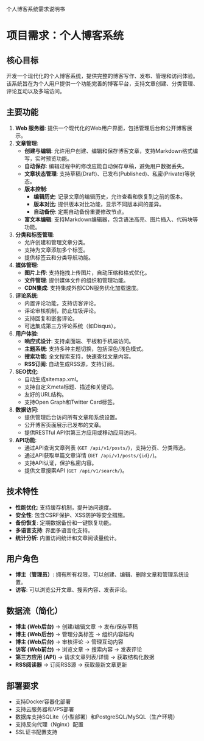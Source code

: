 个人博客系统需求说明书

# 项目需求：个人博客系统

## 核心目标

开发一个现代化的个人博客系统，提供完整的博客写作、发布、管理和访问体验。该系统旨在为个人用户提供一个功能完善的博客平台，支持文章创建、分类管理、评论互动以及多端访问。

## 主要功能

1.  **Web 服务器**: 提供一个现代化的Web用户界面，包括管理后台和公开博客展示。
2.  **文章管理**:
    *   **创建与编辑**: 允许用户创建、编辑和保存博客文章，支持Markdown格式编写，实时预览功能。
    *   **自动保存**: 编辑过程中的修改应能自动保存草稿，避免用户数据丢失。
    *   **文章状态管理**: 支持草稿(Draft)、已发布(Published)、私密(Private)等状态。
    *   **版本控制**:
        *   **编辑历史**: 记录文章的编辑历史，允许查看和恢复到之前的版本。
        *   **版本对比**: 提供版本对比功能，显示不同版本间的差异。
        *   **自动备份**: 定期自动备份重要修改节点。
    *   **富文本编辑**: 支持Markdown编辑器，包含语法高亮、图片插入、代码块等功能。
3.  **分类和标签管理**:
    *   允许创建和管理文章分类。
    *   支持为文章添加多个标签。
    *   提供标签云和分类导航功能。
4.  **媒体管理**:
    *   **图片上传**: 支持拖拽上传图片，自动压缩和格式优化。
    *   **文件管理**: 提供媒体文件的组织和管理功能。
    *   **CDN集成**: 支持集成外部CDN服务优化加载速度。
5.  **评论系统**:
    *   内置评论功能，支持访客评论。
    *   评论审核机制，防止垃圾评论。
    *   支持回复和嵌套评论。
    *   可选集成第三方评论系统（如Disqus）。
6.  **用户体验**:
    *   **响应式设计**: 支持桌面端、平板和手机端访问。
    *   **主题系统**: 支持多种主题切换，包括深色/浅色模式。
    *   **搜索功能**: 全文搜索支持，快速查找文章内容。
    *   **RSS订阅**: 自动生成RSS源，支持订阅。
7.  **SEO优化**:
    *   自动生成sitemap.xml。
    *   支持自定义meta标题、描述和关键词。
    *   友好的URL结构。
    *   支持Open Graph和Twitter Card标签。
8.  **数据访问**:
    *   提供管理后台访问所有文章和系统设置。
    *   公开博客页面展示已发布的文章。
    *   提供RESTful API供第三方应用或移动应用访问。
9.  **API功能**:
    *   通过API查询文章列表 (`GET /api/v1/posts/`)，支持分页、分类筛选。
    *   通过API获取单篇文章详情 (`GET /api/v1/posts/{id}/`)。
    *   支持API认证，保护私密内容。
    *   提供文章搜索API (`GET /api/v1/search/`)。

## 技术特性

*   **性能优化**: 支持缓存机制，提升访问速度。
*   **安全性**: 包含CSRF保护、XSS防护等安全措施。
*   **备份恢复**: 定期数据备份和一键恢复功能。
*   **多语言支持**: 界面多语言化支持。
*   **统计分析**: 内置访问统计和文章阅读量统计。

## 用户角色

*   **博主（管理员）**: 拥有所有权限，可以创建、编辑、删除文章和管理系统设置。
*   **访客**: 可以浏览公开文章、搜索内容、发表评论。

## 数据流（简化）

*   **博主 (Web后台)** -> 创建/编辑文章 -> 发布/保存草稿
*   **博主 (Web后台)** -> 管理分类标签 -> 组织内容结构
*   **博主 (Web后台)** -> 审核评论 -> 管理互动内容
*   **访客 (Web前台)** -> 浏览文章 -> 搜索内容 -> 发表评论
*   **第三方应用 (API)** -> 请求文章列表/详情 -> 获取结构化数据
*   **RSS阅读器** -> 订阅RSS源 -> 获取最新文章更新

## 部署要求

*   支持Docker容器化部署
*   支持云服务器和VPS部署
*   数据库支持SQLite（小型部署）和PostgreSQL/MySQL（生产环境）
*   支持反向代理（Nginx）配置
*   SSL证书配置支持

   